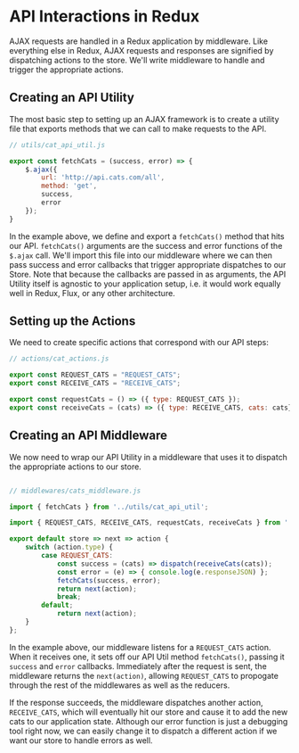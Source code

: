 # API Interactions in Redux

AJAX requests are handled in a Redux application by middleware. Like everything
else in Redux, AJAX requests and responses are signified by dispatching
actions to the store. We'll write middleware to handle and trigger the appropriate actions.

## Creating an API Utility

The most basic step to setting up an AJAX framework is to create a utility file
that exports methods that we can call to make requests to the API.

```js
// utils/cat_api_util.js

export const fetchCats = (success, error) => {
	$.ajax({
		url: 'http://api.cats.com/all',
		method: 'get',
		success,
		error
	});
}

```

In the example above, we define and export a  `fetchCats()` method that hits our
API. `fetchCats()` arguments are the success and error functions of the `$.ajax`
call. We'll import this file into our middleware where we can then pass success
and error callbacks that trigger appropriate dispatches to our Store. Note that
because the callbacks are passed in as arguments, the API Utility itself is
agnostic to your application setup, i.e. it would work equally well in Redux,
Flux, or any other architecture.

## Setting up the Actions

We need to create specific actions that correspond with our API steps:

```js
// actions/cat_actions.js

export const REQUEST_CATS = "REQUEST_CATS";
export const RECEIVE_CATS = "RECEIVE_CATS";

export const requestCats = () => ({ type: REQUEST_CATS });
export const receiveCats = (cats) => ({ type: RECEIVE_CATS, cats: cats})

```

## Creating an API Middleware

We now need to wrap our API Utility in a middleware that uses it to dispatch the
appropriate actions to our store.

```js

// middlewares/cats_middleware.js

import { fetchCats } from '../utils/cat_api_util';

import { REQUEST_CATS, RECEIVE_CATS, requestCats, receiveCats } from '../actions/cat_actions';

export default store => next => action {
	switch (action.type) {
		case REQUEST_CATS:
			const success = (cats) => dispatch(receiveCats(cats));
			const error = (e) => { console.log(e.responseJSON) };
			fetchCats(success, error);
			return next(action);
			break;
		default;
			return next(action);
	}
};

```

In the example above, our middleware listens for a `REQUEST_CATS` action. When
it receives one, it sets off our API Util method `fetchCats()`, passing it
`success` and `error` callbacks. Immediately after the request is sent, the
middleware returns the `next(action)`, allowing `REQUEST_CATS` to propogate
through the rest of the middlewares as well as the reducers.

If the response succeeds, the middleware dispatches another action,
`RECEIVE_CATS`, which will eventually hit our store and cause it to add the new
cats to our application state. Although our error function is just a debugging
tool right now, we can easily change it to dispatch a different action if we
want our store to handle errors as well.
